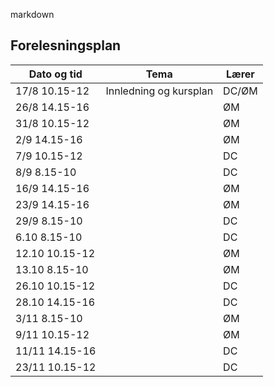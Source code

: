 markdown
## Forelesningsplan

| Dato og tid    | Tema                                                              | Lærer  |
|----------------|----------------------------------------------------------------------|-----------|
|17/8 10.15-12   | Innledning og kursplan                        | DC/ØM       |
|26/8 14.15-16   |  | ØM |
|31/8 10.15-12   |          | ØM        |
|2/9 14.15-16    |  | ØM |
|7/9 10.15-12    |     | DC       |
|8/9 8.15-10     |  | DC |
|16/9 14.15-16   |  | ØM       |
|23/9 14.15-16   |                                                          | ØM         |
|29/9 8.15-10    |                 | DC |
|6.10 8.15-10    |  | DC |
|12.10 10.15-12  |  | ØM |
|13.10 8.15-10   |            | ØM |
|26.10 10.15-12  |   | DC |
|28.10 14.15-16  |   | DC         |
|3/11 8.15-10    |                       | ØM | 
|9/11 10.15-12   |                                | ØM       |
|11/11 14.15-16  |                                     | DC         |
|23/11 10.15-12|                                         | DC         |
